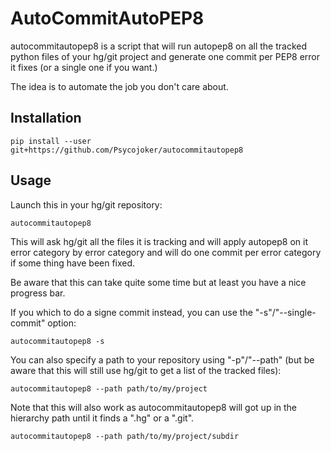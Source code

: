 AutoCommitAutoPEP8
==================

autocommitautopep8 is a script that will run autopep8 on all the tracked python
files of your hg/git project and generate one commit per PEP8 error it fixes
(or a single one if you want.)

The idea is to automate the job you don't care about.

Installation
------------

    pip install --user git+https://github.com/Psycojoker/autocommitautopep8

Usage
-----

Launch this in your hg/git repository:

    autocommitautopep8

This will ask hg/git all the files it is tracking and will apply autopep8 on it
error category by error category and will do one commit per error category if
some thing have been fixed.

Be aware that this can take quite some time but at least you have a nice
progress bar.

If you which to do a signe commit instead, you can use the
"-s"/"--single-commit" option:

    autocommitautopep8 -s

You can also specify a path to your repository using "-p"/"--path" (but be
aware that this will still use hg/git to get a list of the tracked files):

    autocommitautopep8 --path path/to/my/project

Note that this will also work as autocommitautopep8 will got up in the
hierarchy path until it finds a ".hg" or a ".git".

    autocommitautopep8 --path path/to/my/project/subdir
